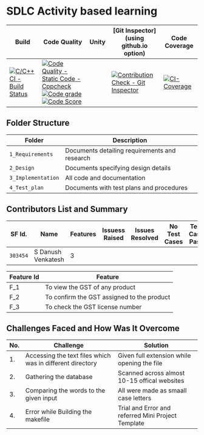 # SDLC Activity based learning

Build | Code Quality | Unity | [Git Inspector](using github.io option) | Code Coverage
------|----------|-------|--------------|--------|
[![C/C++ CI - Build Status](https://github.com/Danush2208/GST_Calculator/actions/workflows/c-cpp.yml/badge.svg)](https://github.com/Danush2208/GST_Calculator/actions/workflows/c-cpp.yml) |  [![Code Quality - Static Code - Cppcheck](https://github.com/Danush2208/GST_Calculator/actions/workflows/cppcheck.yml/badge.svg)](https://github.com/Danush2208/GST_Calculator/actions/workflows/cppcheck.yml) <br> [![Code grade](https://www.code-inspector.com/project/24797/status/svg)](https://frontend.code-inspector.com/public/project/24797/GST_Calculator/dashboard) <br> [![Code Score](https://www.code-inspector.com/project/24797/score/svg)](https://frontend.code-inspector.com/public/project/24797/GST_Calculator/dashboard) | |[![Contribution Check - Git Inspector](https://github.com/Danush2208/GST_Calculator/actions/workflows/gitinspector.yml/badge.svg)](https://github.com/Danush2208/GST_Calculator/actions/workflows/gitinspector.yml) | [![CI-Coverage](https://github.com/Danush2208/GST_Calculator/actions/workflows/gcov.yml/badge.svg)](https://github.com/Danush2208/GST_Calculator/actions/workflows/gcov.yml)

## Folder Structure
Folder             | Description
------------------ | -----------------------------------------
`1_Requirements`   | Documents detailing requirements and research
`2_Design`         | Documents specifying design details
`3_Implementation` | All code and documentation
`4_Test_plan`      | Documents with test plans and procedures


## Contributors List and Summary

SF Id. |  Name   |    Features    | Issuess Raised |Issues Resolved|No Test Cases|Test Case Pass
-------|---------|----------------|----------------|---------------|-------------|--------------
`303454` | S Danush Venkatesh  |  3|     |  | |     

| Feature Id | Feature |
| -----------|---------|
|F_1| To view the GST of any product |
|F_2| To confirm the GST assigned to the product |
|F_3| To check the GST license number |


## Challenges Faced and How Was It Overcome
| No. | Challenge | Solution
|-----|-----------|--------
|1. | Accessing the text files which was in different directory | Given full extension while opening the file
|2. | Gathering the database | Scanned across almost 10-15 offical websites  |
|3. | Comparing the words to the given input | All were made as smaall case letters
|4. | Error while Building the makefile | Trial and Error and referred Mini Project Template
